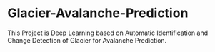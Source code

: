 # Glacier-Avalanche-Prediction
This Project is Deep Learning based on Automatic Identification and Change Detection of Glacier for Avalanche Prediction.
